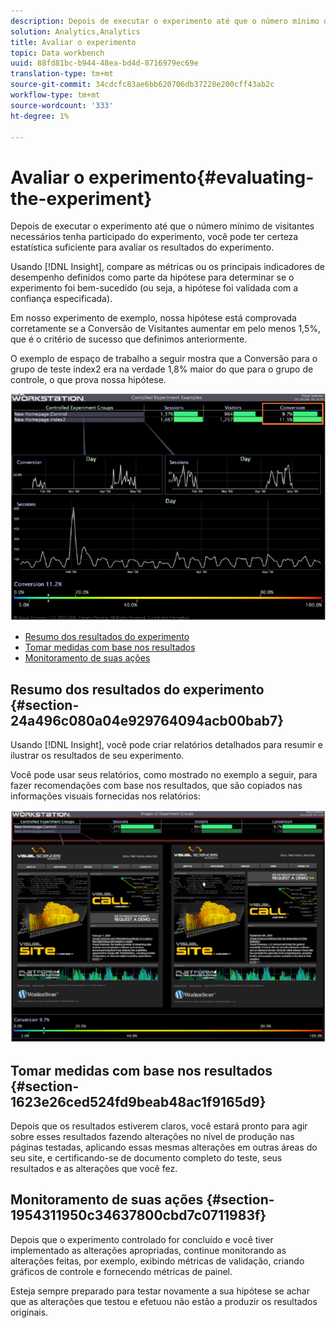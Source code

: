 ```yaml
---
description: Depois de executar o experimento até que o número mínimo de visitantes necessários tenha participado do experimento, você pode ter certeza estatística suficiente para avaliar os resultados do experimento.
solution: Analytics,Analytics
title: Avaliar o experimento
topic: Data workbench
uuid: 88fd81bc-b944-48ea-bd4d-8716979ec69e
translation-type: tm+mt
source-git-commit: 34cdcfc83ae6bb620706db37228e200cff43ab2c
workflow-type: tm+mt
source-wordcount: '333'
ht-degree: 1%

---
```



# Avaliar o experimento{#evaluating-the-experiment}

Depois de executar o experimento até que o número mínimo de visitantes necessários tenha participado do experimento, você pode ter certeza estatística suficiente para avaliar os resultados do experimento.

Usando [!DNL Insight], compare as métricas ou os principais indicadores de desempenho definidos como parte da hipótese para determinar se o experimento foi bem-sucedido (ou seja, a hipótese foi validada com a confiança especificada).

Em nosso experimento de exemplo, nossa hipótese está comprovada corretamente se a Conversão de Visitantes aumentar em pelo menos 1,5%, que é o critério de sucesso que definimos anteriormente.

O exemplo de espaço de trabalho a seguir mostra que a Conversão para o grupo de teste index2 era na verdade 1,8% maior do que para o grupo de controle, o que prova nossa hipótese.

![](assets/experimentresults.png)

* [Resumo dos resultados do experimento](../../../home/c-undst-ctrld-exp/c-vw-rslts/c-ev-exp.md#section-24a496c080a04e929764094acb00bab7)
* [Tomar medidas com base nos resultados](../../../home/c-undst-ctrld-exp/c-vw-rslts/c-ev-exp.md#section-1623e26ced524fd9beab48ac1f9165d9)
* [Monitoramento de suas ações](../../../home/c-undst-ctrld-exp/c-vw-rslts/c-ev-exp.md#section-1954311950c34637800cbd7c0711983f)

## Resumo dos resultados do experimento {#section-24a496c080a04e929764094acb00bab7}

Usando [!DNL Insight], você pode criar relatórios detalhados para resumir e ilustrar os resultados de seu experimento.

Você pode usar seus relatórios, como mostrado no exemplo a seguir, para fazer recomendações com base nos resultados, que são copiados nas informações visuais fornecidas nos relatórios:

![](assets/experimentresults2.png)

## Tomar medidas com base nos resultados {#section-1623e26ced524fd9beab48ac1f9165d9}

Depois que os resultados estiverem claros, você estará pronto para agir sobre esses resultados fazendo alterações no nível de produção nas páginas testadas, aplicando essas mesmas alterações em outras áreas do seu site, e certificando-se de documento completo do teste, seus resultados e as alterações que você fez.

## Monitoramento de suas ações {#section-1954311950c34637800cbd7c0711983f}

Depois que o experimento controlado for concluído e você tiver implementado as alterações apropriadas, continue monitorando as alterações feitas, por exemplo, exibindo métricas de validação, criando gráficos de controle e fornecendo métricas de painel.

Esteja sempre preparado para testar novamente a sua hipótese se achar que as alterações que testou e efetuou não estão a produzir os resultados originais.
